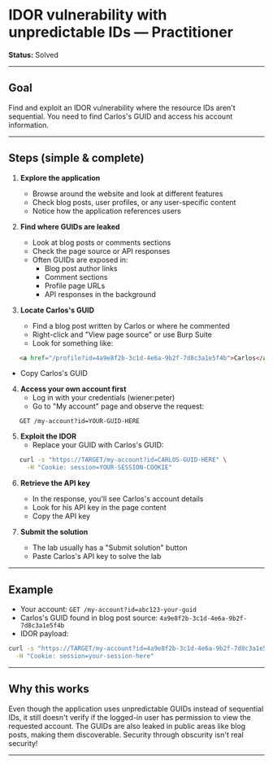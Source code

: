 # IDOR vulnerability with unpredictable IDs — Practitioner

**Status:** Solved

---

## Goal

Find and exploit an IDOR vulnerability where the resource IDs aren't sequential. You need to find Carlos's GUID and access his account information.

---

## Steps (simple & complete)

1. **Explore the application**
   - Browse around the website and look at different features
   - Check blog posts, user profiles, or any user-specific content
   - Notice how the application references users

2. **Find where GUIDs are leaked**
   - Look at blog posts or comments sections
   - Check the page source or API responses
   - Often GUIDs are exposed in:
     - Blog post author links
     - Comment sections
     - Profile page URLs
     - API responses in the background

3. **Locate Carlos's GUID**
   - Find a blog post written by Carlos or where he commented
   - Right-click and "View page source" or use Burp Suite
   - Look for something like:
```html
   <a href="/profile?id=4a9e8f2b-3c1d-4e6a-9b2f-7d8c3a1e5f4b">Carlos</a>
```
   - Copy Carlos's GUID

4. **Access your own account first**
   - Log in with your credentials (wiener:peter)
   - Go to "My account" page and observe the request:
```
   GET /my-account?id=YOUR-GUID-HERE
```

5. **Exploit the IDOR**
   - Replace your GUID with Carlos's GUID:
```bash
   curl -s "https://TARGET/my-account?id=CARLOS-GUID-HERE" \
     -H "Cookie: session=YOUR-SESSION-COOKIE"
```

6. **Retrieve the API key**
   - In the response, you'll see Carlos's account details
   - Look for his API key in the page content
   - Copy the API key

7. **Submit the solution**
   - The lab usually has a "Submit solution" button
   - Paste Carlos's API key to solve the lab

---

## Example

- Your account: `GET /my-account?id=abc123-your-guid`
- Carlos's GUID found in blog post source: `4a9e8f2b-3c1d-4e6a-9b2f-7d8c3a1e5f4b`
- IDOR payload:
```bash
curl -s "https://TARGET/my-account?id=4a9e8f2b-3c1d-4e6a-9b2f-7d8c3a1e5f4b" \
  -H "Cookie: session=your-session-here"
```

---

## Why this works

Even though the application uses unpredictable GUIDs instead of sequential IDs, it still doesn't verify if the logged-in user has permission to view the requested account. The GUIDs are also leaked in public areas like blog posts, making them discoverable. Security through obscurity isn't real security!

---

